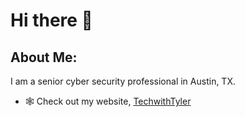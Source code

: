 # Hi there 👋

## About Me:

I am a senior cyber security professional in Austin, TX.

- 🕸️ Check out my website, [TechwithTyler](https://www.techwithtyler.dev)
